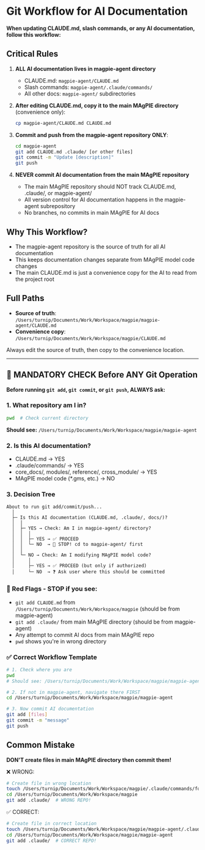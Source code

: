 # Git Workflow for AI Documentation

**When updating CLAUDE.md, slash commands, or any AI documentation, follow this workflow:**

## Critical Rules

1. **ALL AI documentation lives in magpie-agent directory**
   - CLAUDE.md: `magpie-agent/CLAUDE.md`
   - Slash commands: `magpie-agent/.claude/commands/`
   - All other docs: `magpie-agent/` subdirectories

2. **After editing CLAUDE.md, copy it to the main MAgPIE directory** (convenience only):
   ```bash
   cp magpie-agent/CLAUDE.md CLAUDE.md
   ```

3. **Commit and push from the magpie-agent repository ONLY**:
   ```bash
   cd magpie-agent
   git add CLAUDE.md .claude/ [or other files]
   git commit -m "Update [description]"
   git push
   ```

4. **NEVER commit AI documentation from the main MAgPIE repository**
   - The main MAgPIE repository should NOT track CLAUDE.md, .claude/, or magpie-agent/
   - All version control for AI documentation happens in the magpie-agent subrepository
   - No branches, no commits in main MAgPIE for AI docs

## Why This Workflow?

- The magpie-agent repository is the source of truth for all AI documentation
- This keeps documentation changes separate from MAgPIE model code changes
- The main CLAUDE.md is just a convenience copy for the AI to read from the project root

## Full Paths

- **Source of truth**: `/Users/turnip/Documents/Work/Workspace/magpie/magpie-agent/CLAUDE.md`
- **Convenience copy**: `/Users/turnip/Documents/Work/Workspace/magpie/CLAUDE.md`

Always edit the source of truth, then copy to the convenience location.

---

## 🚨 MANDATORY CHECK Before ANY Git Operation

**Before running `git add`, `git commit`, or `git push`, ALWAYS ask:**

### 1. What repository am I in?
```bash
pwd  # Check current directory
```
**Should see:** `/Users/turnip/Documents/Work/Workspace/magpie/magpie-agent`

### 2. Is this AI documentation?
- CLAUDE.md → YES
- .claude/commands/ → YES
- core_docs/, modules/, reference/, cross_module/ → YES
- MAgPIE model code (*.gms, etc.) → NO

### 3. Decision Tree

```
About to run git add/commit/push...
  │
  ├─ Is this AI documentation (CLAUDE.md, .claude/, docs/)?
  │  │
  │  ├─ YES → Check: Am I in magpie-agent/ directory?
  │  │  │
  │  │  ├─ YES → ✅ PROCEED
  │  │  └─ NO  → 🛑 STOP! cd to magpie-agent/ first
  │  │
  │  └─ NO → Check: Am I modifying MAgPIE model code?
  │     │
  │     ├─ YES → ✅ PROCEED (but only if authorized)
  │     └─ NO  → ❓ Ask user where this should be committed
```

### 🚩 Red Flags - STOP if you see:

- `git add CLAUDE.md` from `/Users/turnip/Documents/Work/Workspace/magpie` (should be from magpie-agent)
- `git add .claude/` from main MAgPIE directory (should be from magpie-agent)
- Any attempt to commit AI docs from main MAgPIE repo
- `pwd` shows you're in wrong directory

### ✅ Correct Workflow Template

```bash
# 1. Check where you are
pwd
# Should see: /Users/turnip/Documents/Work/Workspace/magpie/magpie-agent

# 2. If not in magpie-agent, navigate there FIRST
cd /Users/turnip/Documents/Work/Workspace/magpie/magpie-agent

# 3. Now commit AI documentation
git add [files]
git commit -m "message"
git push
```

## Common Mistake

**DON'T create files in main MAgPIE directory then commit them!**

❌ WRONG:
```bash
# Create file in wrong location
touch /Users/turnip/Documents/Work/Workspace/magpie/.claude/commands/foo.md
cd /Users/turnip/Documents/Work/Workspace/magpie
git add .claude/  # WRONG REPO!
```

✅ CORRECT:
```bash
# Create file in correct location
touch /Users/turnip/Documents/Work/Workspace/magpie/magpie-agent/.claude/commands/foo.md
cd /Users/turnip/Documents/Work/Workspace/magpie/magpie-agent
git add .claude/  # CORRECT REPO!
```
